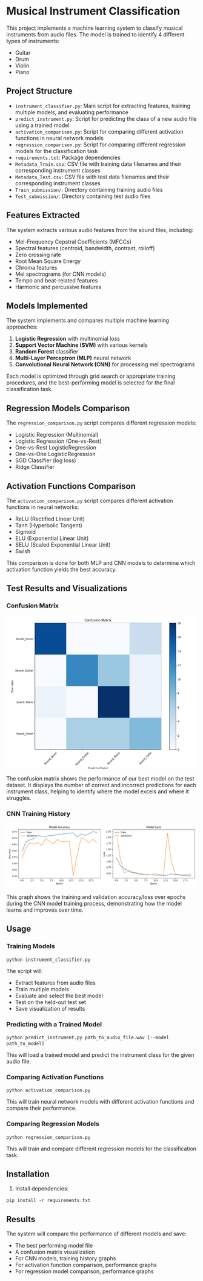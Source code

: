 # Musical Instrument Classification

This project implements a machine learning system to classify musical instruments from audio files. The model is trained to identify 4 different types of instruments:

- Guitar
- Drum
- Violin
- Piano

## Project Structure

- `instrument_classifier.py`: Main script for extracting features, training multiple models, and evaluating performance
- `predict_instrument.py`: Script for predicting the class of a new audio file using a trained model
- `activation_comparison.py`: Script for comparing different activation functions in neural network models
- `regression_comparison.py`: Script for comparing different regression models for the classification task
- `requirements.txt`: Package dependencies
- `Metadata_Train.csv`: CSV file with training data filenames and their corresponding instrument classes
- `Metadata_Test.csv`: CSV file with test data filenames and their corresponding instrument classes
- `Train_submission/`: Directory containing training audio files
- `Test_submission/`: Directory containing test audio files

## Features Extracted

The system extracts various audio features from the sound files, including:

- Mel-Frequency Cepstral Coefficients (MFCCs)
- Spectral features (centroid, bandwidth, contrast, rolloff)
- Zero crossing rate
- Root Mean Square Energy
- Chroma features
- Mel spectrograms (for CNN models)
- Tempo and beat-related features
- Harmonic and percussive features

## Models Implemented

The system implements and compares multiple machine learning approaches:

1. **Logistic Regression** with multinomial loss
2. **Support Vector Machine (SVM)** with various kernels
3. **Random Forest** classifier
4. **Multi-Layer Perceptron (MLP)** neural network
5. **Convolutional Neural Network (CNN)** for processing mel spectrograms

Each model is optimized through grid search or appropriate training procedures, and the best-performing model is selected for the final classification task.

## Regression Models Comparison

The `regression_comparison.py` script compares different regression models:

- Logistic Regression (Multinomial)
- Logistic Regression (One-vs-Rest)
- One-vs-Rest LogisticRegression
- One-vs-One LogisticRegression
- SGD Classifier (log loss)
- Ridge Classifier

## Activation Functions Comparison

The `activation_comparison.py` script compares different activation functions in neural networks:

- ReLU (Rectified Linear Unit)
- Tanh (Hyperbolic Tangent)
- Sigmoid
- ELU (Exponential Linear Unit)
- SELU (Scaled Exponential Linear Unit)
- Swish

This comparison is done for both MLP and CNN models to determine which activation function yields the best accuracy.

## Test Results and Visualizations

### Confusion Matrix

![Confusion Matrix](confusion_matrix.png)

The confusion matrix shows the performance of our best model on the test dataset. It displays the number of correct and incorrect predictions for each instrument class, helping to identify where the model excels and where it struggles.

### CNN Training History

![CNN Training History](cnn_training_history.png)

This graph shows the training and validation accuracy/loss over epochs during the CNN model training process, demonstrating how the model learns and improves over time.

## Usage

### Training Models

```
python instrument_classifier.py
```

The script will:

- Extract features from audio files
- Train multiple models
- Evaluate and select the best model
- Test on the held-out test set
- Save visualization of results

### Predicting with a Trained Model

```
python predict_instrument.py path_to_audio_file.wav [--model path_to_model]
```

This will load a trained model and predict the instrument class for the given audio file.

### Comparing Activation Functions

```
python activation_comparison.py
```

This will train neural network models with different activation functions and compare their performance.

### Comparing Regression Models

```
python regression_comparison.py
```

This will train and compare different regression models for the classification task.

## Installation

1. Install dependencies:

```
pip install -r requirements.txt
```

## Results

The system will compare the performance of different models and save:

- The best performing model file
- A confusion matrix visualization
- For CNN models, training history graphs
- For activation function comparison, performance graphs
- For regression model comparison, performance graphs
